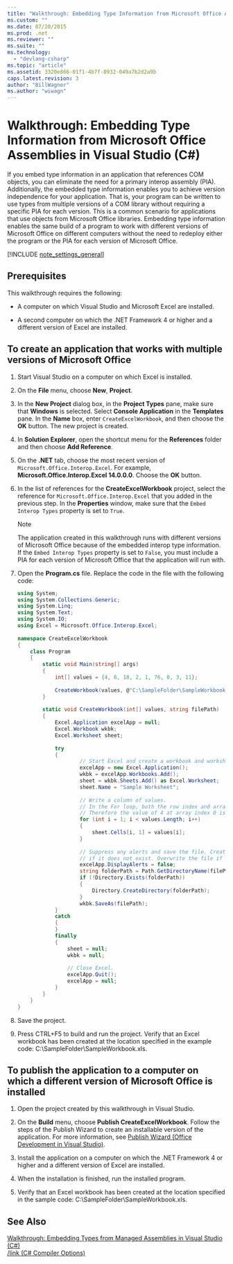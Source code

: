 ```yaml
---
title: "Walkthrough: Embedding Type Information from Microsoft Office Assemblies in Visual Studio (C#)"
ms.custom: ""
ms.date: 07/20/2015
ms.prod: .net
ms.reviewer: ""
ms.suite: ""
ms.technology: 
  - "devlang-csharp"
ms.topic: "article"
ms.assetid: 3320e866-01f1-4b7f-8932-049a7b2d2a9b
caps.latest.revision: 3
author: "BillWagner"
ms.author: "wiwagn"
---
```

# Walkthrough: Embedding Type Information from Microsoft Office Assemblies in Visual Studio (C#)
If you embed type information in an application that references COM objects, you can eliminate the need for a primary interop assembly (PIA). Additionally, the embedded type information enables you to achieve version independence for your application. That is, your program can be written to use types from multiple versions of a COM library without requiring a specific PIA for each version. This is a common scenario for applications that use objects from Microsoft Office libraries. Embedding type information enables the same build of a program to work with different versions of Microsoft Office on different computers without the need to redeploy either the program or the PIA for each version of Microsoft Office.  
  
[!INCLUDE [note_settings_general](~/includes/note-settings-general-md.md)]
  
## Prerequisites  
 This walkthrough requires the following:  
  
-   A computer on which Visual Studio and Microsoft Excel are installed.  
  
-   A second computer on which the .NET Framework 4 or higher and a different version of Excel are installed.  
  
##  <a name="BKMK_createapp"></a> To create an application that works with multiple versions of Microsoft Office  
  
1.  Start Visual Studio on a computer on which Excel is installed.  
  
2.  On the **File** menu, choose **New**, **Project**.  
  
3.  In the **New Project** dialog box, in the **Project Types** pane, make sure that **Windows** is selected. Select **Console Application** in the **Templates** pane. In the **Name** box, enter `CreateExcelWorkbook`, and then choose the **OK** button. The new project is created.  
  
4.  In **Solution Explorer**, open the shortcut menu for the **References** folder and then choose **Add Reference**.  
  
5.  On the **.NET** tab, choose the most recent version of `Microsoft.Office.Interop.Excel`. For example, **Microsoft.Office.Interop.Excel 14.0.0.0**. Choose the **OK** button.  
  
6.  In the list of references for the **CreateExcelWorkbook** project, select the reference for `Microsoft.Office.Interop.Excel` that you added in the previous step. In the **Properties** window, make sure that the `Embed Interop Types` property is set to `True`.  
  
    > [!NOTE]
    >  The application created in this walkthrough runs with different versions of Microsoft Office because of the embedded interop type information. If the `Embed Interop Types` property is set to `False`, you must include a PIA for each version of Microsoft Office that the application will run with.  
  
7.  Open the **Program.cs** file. Replace the code in the file with the following code:  
  
    ```csharp  
    using System;  
    using System.Collections.Generic;  
    using System.Linq;  
    using System.Text;  
    using System.IO;  
    using Excel = Microsoft.Office.Interop.Excel;  
  
    namespace CreateExcelWorkbook  
    {  
        class Program  
        {  
            static void Main(string[] args)  
            {  
                int[] values = {4, 6, 18, 2, 1, 76, 0, 3, 11};  
  
                CreateWorkbook(values, @"C:\SampleFolder\SampleWorkbook.xls");  
            }  
  
            static void CreateWorkbook(int[] values, string filePath)  
            {  
                Excel.Application excelApp = null;  
                Excel.Workbook wkbk;  
                Excel.Worksheet sheet;  
  
                try  
                {  
                        // Start Excel and create a workbook and worksheet.  
                        excelApp = new Excel.Application();  
                        wkbk = excelApp.Workbooks.Add();  
                        sheet = wkbk.Sheets.Add() as Excel.Worksheet;  
                        sheet.Name = "Sample Worksheet";  
  
                        // Write a column of values.  
                        // In the For loop, both the row index and array index start at 1.  
                        // Therefore the value of 4 at array index 0 is not included.  
                        for (int i = 1; i < values.Length; i++)  
                        {  
                            sheet.Cells[i, 1] = values[i];  
                        }  
  
                        // Suppress any alerts and save the file. Create the directory   
                        // if it does not exist. Overwrite the file if it exists.  
                        excelApp.DisplayAlerts = false;  
                        string folderPath = Path.GetDirectoryName(filePath);  
                        if (!Directory.Exists(folderPath))  
                        {  
                            Directory.CreateDirectory(folderPath);  
                        }  
                        wkbk.SaveAs(filePath);  
                }  
                catch  
                {  
                }  
                finally  
                {  
                    sheet = null;  
                    wkbk = null;  
  
                    // Close Excel.  
                    excelApp.Quit();  
                    excelApp = null;  
                }  
            }  
        }  
    }  
    ```  
  
8.  Save the project.  
  
9. Press CTRL+F5 to build and run the project. Verify that an Excel workbook has been created at the location specified in the example code: C:\SampleFolder\SampleWorkbook.xls.  
  
##  <a name="BKMK_publishapp"></a> To publish the application to a computer on which a different version of Microsoft Office is installed  
  
1.  Open the project created by this walkthrough in Visual Studio.  
  
2.  On the **Build** menu, choose **Publish CreateExcelWorkbook**. Follow the steps of the Publish Wizard to create an installable version of the application. For more information, see [Publish Wizard (Office Development in Visual Studio)](https://msdn.microsoft.com/library/bb625071).  
  
3.  Install the application on a computer on which the .NET Framework 4 or higher and a different version of Excel are installed.  
  
4.  When the installation is finished, run the installed program.  
  
5.  Verify that an Excel workbook has been created at the location specified in the sample code: C:\SampleFolder\SampleWorkbook.xls.  
  
## See Also  
 [Walkthrough: Embedding Types from Managed Assemblies in Visual Studio (C#)](../../../../csharp/programming-guide/concepts/assemblies-gac/walkthrough-embedding-types-from-managed-assemblies-in-visual-studio.md)  
 [/link (C# Compiler Options)](../../../../csharp/language-reference/compiler-options/link-compiler-option.md)

